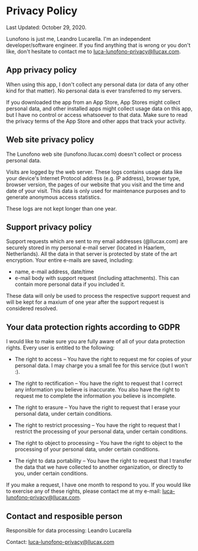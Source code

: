 # Privacy Policy

Last Updated: October 29, 2020.

Lunofono is just me, Leandro Lucarella. I'm an independent developer/software
engineer. If you find anything that is wrong or you don't like, don't hesitate
to contact me to luca-lunofono-privacy@llucax.com.


## App privacy policy

When using this app, I don't collect any personal data (or data of any other
kind for that matter). No personal data is ever transferred to my servers.

If you downloaded the app from an App Store, App Stores might collect personal
data, and other installed apps might collect usage data on this app, but I have
no control or access whatsoever to that data. Make sure to read the privacy
terms of the App Store and other apps that track your activity.


## Web site privacy policy

The Lunofono web site (lunofono.llucax.com) doesn't collect or process personal
data.

Visits are logged by the web server. These logs contains usage data like your
device's Internet Protocol address (e.g. IP address), browser type, browser
version, the pages of our website that you visit and the time and date of your
visit. This data is only used for maintenance purposes and to generate
anonymous access statistics.

These logs are not kept longer than one year.


## Support privacy policy

Support requests which are sent to my email addresses (@llucax.com) are
securely stored in my personal e-mail server (located in Haarlem, Netherlands).
All the data in that server is protected by state of the art encryption.  Your
entire e-mails are saved, including:

* name, e-mail address, date/time
* e-mail body with support request (including attachments). This can contain
  more personal data if you included it.

These data will only be used to process the respective support request and will
be kept for a maxium of one year after the support request is considered
resolved.


## Your data protection rights according to GDPR

I would like to make sure you are fully aware of all of your data protection
rights. Every user is entitled to the following:

* The right to access – You have the right to request me for copies of your
  personal data. I may charge you a small fee for this service (but I won't :).

* The right to rectification – You have the right to request that I correct any
  information you believe is inaccurate. You also have the right to request me
  to complete the information you believe is incomplete.

* The right to erasure – You have the right to request that I erase your
  personal data, under certain conditions.

* The right to restrict processing – You have the right to request that
  I restrict the processing of your personal data, under certain conditions.

* The right to object to processing – You have the right to object to the
  processing of your personal data, under certain conditions.

* The right to data portability – You have the right to request that I transfer
  the data that we have collected to another organization, or directly to you,
  under certain conditions.

If you make a request, I have one month to respond to you. If you would like
to exercise any of these rights, please contact me at my e-mail:
luca-lunofono-privacy@llucax.com.


## Contact and resposible person

Responsible for data processing: Leandro Lucarella

Contact: luca-lunofono-privacy@llucax.com

